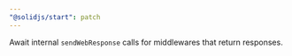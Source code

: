 ```yaml
---
"@solidjs/start": patch
---
```


Await internal `sendWebResponse` calls for middlewares that return responses.
